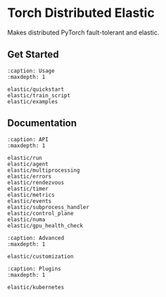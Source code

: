 # Torch Distributed Elastic

Makes distributed PyTorch fault-tolerant and elastic.

## Get Started

```{toctree}
:caption: Usage
:maxdepth: 1

elastic/quickstart
elastic/train_script
elastic/examples
```

## Documentation

```{toctree}
:caption: API
:maxdepth: 1

elastic/run
elastic/agent
elastic/multiprocessing
elastic/errors
elastic/rendezvous
elastic/timer
elastic/metrics
elastic/events
elastic/subprocess_handler
elastic/control_plane
elastic/numa
elastic/gpu_health_check
```

```{toctree}
:caption: Advanced
:maxdepth: 1

elastic/customization
```

```{toctree}
:caption: Plugins
:maxdepth: 1

elastic/kubernetes
```
